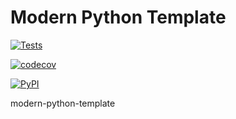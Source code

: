 # Modern Python Template

[![Tests](https://github.com/vivekwisdom/modern-python-template/workflows/Tests/badge.svg)](https://github.com/vivekwisdom/modern-python-template/actions?workflow=Tests)

[![codecov](https://codecov.io/gh/vivekwisdom/modern-python-template/branch/main/graph/badge.svg?token=8SEKMGYU1X)](https://codecov.io/gh/vivekwisdom/modern-python-template)

[![PyPI](https://img.shields.io/pypi/v/modern-python-template.svg)](https://pypi.org/project/modern-python-template/)

modern-python-template
